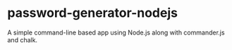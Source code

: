 # password-generator-nodejs
A simple command-line based app using Node.js along with commander.js and chalk.
